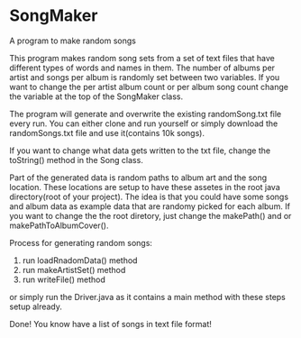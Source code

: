 # SongMaker
A program to make random songs

This program makes random song sets from a set of text files that have different types of words and names in them.
The number of albums per artist and songs per album is randomly set between two variables.
If you want to change the per artist album count or per album song count change the variable at the top of the SongMaker class.

The program will generate and overwrite the existing randomSong.txt file every run. You can either clone and run yourself or simply
download the randomSongs.txt file and use it(contains 10k songs). 

If you want to change what data gets written to the txt file, change the toString() method in the Song class. 

Part of the generated data is random paths to album art and the song location. These locations are setup to have these assetes in the root
java directory(root of your project). The idea is that you could have some songs and album data as example data that are randomy picked for each album. If you want to change the the root diretory, just change the makePath() and or makePathToAlbumCover().


Process for generating random songs:

1) run loadRnadomData() method
2) run makeArtistSet() method
3) run writeFile() method

or simply run the Driver.java as it contains a main method with these steps setup already.

Done! You know have a list of songs in text file format!
